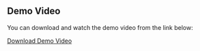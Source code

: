 ## Demo Video

You can download and watch the demo video from the link below:

[Download Demo Video](./assets/demo.mp4)
